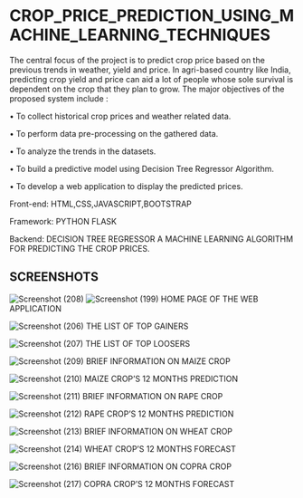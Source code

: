 # CROP_PRICE_PREDICTION_USING_MACHINE_LEARNING_TECHNIQUES

The central focus of the project is to predict crop price based on the previous trends in weather, yield and price. In agri-based country like India, predicting crop yield and price can aid a lot of people whose sole survival is dependent on the crop that they plan to grow. The major objectives of the proposed system include :

• To collect historical crop prices and weather related data.

• To perform data pre-processing on the gathered data.

• To analyze the trends in the datasets.

• To build a predictive model using Decision Tree Regressor Algorithm.

• To develop a web application to display the predicted prices.

Front-end:
HTML,CSS,JAVASCRIPT,BOOTSTRAP

Framework:
PYTHON FLASK

Backend:
DECISION TREE REGRESSOR A MACHINE LEARNING ALGORITHM FOR PREDICTING THE CROP PRICES.

## SCREENSHOTS

![Screenshot (208)](https://github.com/tameemghazali12/CROP_PRICE_PREDICTION_USING_MACHINE_LEARNING_TECHNIQUES/assets/125582182/bfc45018-bb40-46fe-8b37-ab79cf97869a)
![Screenshot (199)](https://github.com/tameemghazali12/CROP_PRICE_PREDICTION_USING_MACHINE_LEARNING_TECHNIQUES/assets/125582182/e6b2d2e2-e6e5-4ce8-8b87-d6e6326113be)
HOME PAGE OF THE WEB APPLICATION

![Screenshot (206)](https://github.com/tameemghazali12/CROP_PRICE_PREDICTION_USING_MACHINE_LEARNING_TECHNIQUES/assets/125582182/f769226e-e775-4dfb-a37c-330cc2932007)
THE LIST OF TOP GAINERS

![Screenshot (207)](https://github.com/tameemghazali12/CROP_PRICE_PREDICTION_USING_MACHINE_LEARNING_TECHNIQUES/assets/125582182/e570e91d-2521-46c0-8109-0bddb11f40bf)
THE LIST OF TOP LOOSERS

![Screenshot (209)](https://github.com/tameemghazali12/CROP_PRICE_PREDICTION_USING_MACHINE_LEARNING_TECHNIQUES/assets/125582182/79752cb5-5292-40d0-83c9-e9efc5a6e676)
BRIEF INFORMATION ON MAIZE CROP

![Screenshot (210)](https://github.com/tameemghazali12/CROP_PRICE_PREDICTION_USING_MACHINE_LEARNING_TECHNIQUES/assets/125582182/2175346f-8a19-4458-8874-d3ba0ad72057)
MAIZE CROP’S 12 MONTHS PREDICTION

![Screenshot (211)](https://github.com/tameemghazali12/CROP_PRICE_PREDICTION_USING_MACHINE_LEARNING_TECHNIQUES/assets/125582182/db00f085-7a5e-42cd-9c6d-9f32b4bfed66)
BRIEF INFORMATION ON RAPE CROP

![Screenshot (212)](https://github.com/tameemghazali12/CROP_PRICE_PREDICTION_USING_MACHINE_LEARNING_TECHNIQUES/assets/125582182/425d6f71-bc9d-4c44-9c77-17b15f242d44)
RAPE CROP’S 12 MONTHS PREDICTION

![Screenshot (213)](https://github.com/tameemghazali12/CROP_PRICE_PREDICTION_USING_MACHINE_LEARNING_TECHNIQUES/assets/125582182/0c8355d7-ca29-4fcc-b28f-6326865f05ae)
BRIEF INFORMATION ON WHEAT CROP

![Screenshot (214)](https://github.com/tameemghazali12/CROP_PRICE_PREDICTION_USING_MACHINE_LEARNING_TECHNIQUES/assets/125582182/b61ab64e-faf4-4512-8038-3e264818e784)
WHEAT CROP’S 12 MONTHS FORECAST

![Screenshot (216)](https://github.com/tameemghazali12/CROP_PRICE_PREDICTION_USING_MACHINE_LEARNING_TECHNIQUES/assets/125582182/ecfb1d09-4ea7-416f-bb3a-fef147b812c8)
BRIEF INFORMATION ON COPRA CROP

![Screenshot (217)](https://github.com/tameemghazali12/CROP_PRICE_PREDICTION_USING_MACHINE_LEARNING_TECHNIQUES/assets/125582182/8850dea4-968b-4f8e-bba6-34b27822b27f)
COPRA CROP’S 12 MONTHS FORECAST


